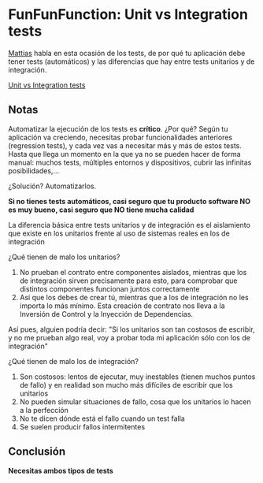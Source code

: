 # FunFunFunction: Unit vs Integration tests

[Mattias](https://twitter.com/mpjme) habla en esta ocasión de los tests,
de por qué tu aplicación debe tener tests (automáticos) y las diferencias
que hay entre tests unitarios y de integración.

[Unit vs Integration tests](https://www.youtube.com/watch?v=vqAaMVoKz1c)

## Notas

Automatizar la ejecución de los tests es **crítico**. ¿Por qué? Según tu
aplicación va creciendo, necesitas probar funcionalidades anteriores
(regression tests), y cada vez vas a necesitar más y más de estos tests.
Hasta que llega un momento en la que ya no se pueden hacer de forma
manual: muchos tests, múltiples entornos y dispositivos, cubrir las
infinitas posibilidades,...

¿Solución? Automatizarlos.

**Si no tienes tests automáticos, casi seguro que tu producto software
NO es muy bueno, casi seguro que NO tiene mucha calidad**

La diferencia básica entre tests unitarios y de integración es el aislamiento
que existe en los unitarios frente al uso de sistemas reales en los de
integración

¿Qué tienen de malo los unitarios?

1. No prueban el contrato entre componentes aislados, mientras que los de
integración sirven precisamente para esto, para comprobar que distintos
componentes funcionan juntos correctamente
2. Así que los debes de crear tú, mientras que a los de integración no les
importa lo más mínimo. Esta creación de contrato nos lleva a la Inversión
de Control y la Inyección de Dependencias.

Así pues, alguien podría decir: "Si los unitarios son tan costosos de
escribir, y no me prueban algo real, voy a probar toda mi aplicación
sólo con los de integración"

¿Qué tienen de malo los de integración?

1. Son costosos: lentos de ejecutar, muy inestables (tienen muchos puntos
de fallo) y en realidad son mucho más difíciles de escribir que los
unitarios
2. No pueden simular situaciones de fallo, cosa que los unitarios lo
hacen a la perfección
3. No te dicen dónde está el fallo cuando un test falla
4. Se suelen producir fallos intermitentes

## Conclusión

**Necesitas ambos tipos de tests**
